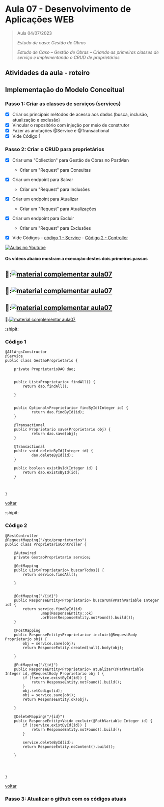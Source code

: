 # Aula 07 - Desenvolvimento de Aplicações WEB

> Aula 04/07/2023
> 
>  *Estudo de caso: Gestão de Obras*
>  
>  *Estudo de Caso – Gestão de Obras – Criando as primeiras classes de serviço e implementando o CRUD  de proprietários*


## Atividades da aula - roteiro

## Implementação do Modelo Conceitual

### Passo 1: Criar as classes de serviços (services)
- [x] Criar os principais métodos de acesso aos dados (busca, inclusão, atualização e exclusão)
- [x] Vincular o repositório com injeção por meio de construtor
- [x] Fazer as anotações @Service e @Transactional
- [x] Vide Código 1

### Passo 2: Criar o CRUD para proprietários
- [x] Criar uma "Collection" para Gestão de Obras no PostMan
  - Criar um "Request" para Consultas
- [x] Criar um endpoint para Salvar
  - Criar um "Request" para Inclusões
- [x] Criar um endpoint para Atualizar
  - Criar um "Request" para Atualizações
- [x] Criar um endpoint para Excluir
  - Criar um "Request" para Exclusões
- [x] Vide Códigos - [código 1 - Service](#código-1) - [Código 2 - Controller](#código-2)


[![Aulas no Youtube](https://github.com/marcoswagner-commits/gestao_obras_aula_daw/blob/cb3e2ea9547f9ddc831277f07919c3e78451eb92/yt-icon.png)](https://www.youtube.com/channel/UCfO-aJxKLqau0TnL0AfNAvA)
####  Os vídeos abaixo mostram a execução destes dois primeiros passos

🥇:[![material complementar aula07](https://github.com/marcoswagner-commits/gestao_obras_aula_daw/blob/83d2901aa0818fadc979900d8959a2ce69435be0/documentos/Capa_aula07.png)](https://www.youtube.com/watch?v=zoL877ckzeU)
-
🥈:[![material complementar aula07](https://github.com/marcoswagner-commits/gestao_obras_aula_daw/blob/83d2901aa0818fadc979900d8959a2ce69435be0/documentos/Capa_aula07.png)](https://www.youtube.com/watch?v=i6brsofWuew)
-
🥉:[![material complementar aula07](https://github.com/marcoswagner-commits/gestao_obras_aula_daw/blob/83d2901aa0818fadc979900d8959a2ce69435be0/documentos/Capa_aula07.png)](https://www.youtube.com/watch?v=c3BEXOIWSEQ)
-
🥉:[![material complementar aula07](https://github.com/marcoswagner-commits/gestao_obras_aula_daw/blob/83d2901aa0818fadc979900d8959a2ce69435be0/documentos/Capa_aula07.png)](https://www.youtube.com/watch?v=26GoufnXRPM)




:shipit: 
### Código 1
```
@AllArgsConstructor
@Service
public class GestaoProprietario {
	
	private ProprietarioDAO dao;
	

	public List<Proprietario> findAll() {
		return dao.findAll();
		
	}
	

	public Optional<Proprietario> findById(Integer id) {
			return dao.findById(id);
	}
	
	@Transactional
	public Proprietario save(Proprietario obj) {
			return dao.save(obj);
	}
	
	@Transactional
	public void deleteById(Integer id) {
			dao.deleteById(id);
	}
	
	public boolean existById(Integer id) {
		return dao.existsById(id);
	}
	
	
	
}

```
[voltar](#passo-2-criar-o-crud-para-proprietários)

:shipit: 
### Código 2
```
@RestController
@RequestMapping("/gto/proprietarios")
public class ProprietarioController {
	
	@Autowired
	private GestaoProprietario service;
	
	@GetMapping
	public List<Proprietario> buscarTodos() {
		return service.findAll();
		
	}
	
	
	@GetMapping("/{id}")
	public ResponseEntity<Proprietario> buscarUm(@PathVariable Integer id) {
		return service.findById(id)
				.map(ResponseEntity::ok)
				.orElse(ResponseEntity.notFound().build());
	}
	
	@PostMapping
	public ResponseEntity<Proprietario> incluir(@RequestBody Proprietario obj) {
		obj = service.save(obj);
		return ResponseEntity.created(null).body(obj);
		
	}
	
	@PutMapping("/{id}")
	public ResponseEntity<Proprietario> atualizar(@PathVariable Integer id, @RequestBody Proprietario obj ) {
		if (!service.existById(id)) {
			return ResponseEntity.notFound().build();
		}
		obj.setCodigo(id);
		obj = service.save(obj);
		return ResponseEntity.ok(obj);
		
	}
	
	@DeleteMapping("/{id}")
	public ResponseEntity<Void> excluir(@PathVariable Integer id) {
		if (!service.existById(id)) {
			return ResponseEntity.notFound().build();
		}
		
		service.deleteById(id);
		return ResponseEntity.noContent().build();
		
	}
	
	


}
```
[voltar](#passo-2-criar-o-crud-para-proprietários)

### Passo 3: Atualizar o github com os códigos atuais


	
